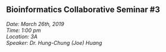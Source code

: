 ## Bioinformatics Collaborative Seminar #3

_Date: March 26th, 2019   
Time: 1:00 pm  
Location: 3A  
Speaker: Dr. Hung-Chung (Joe) Huang_

